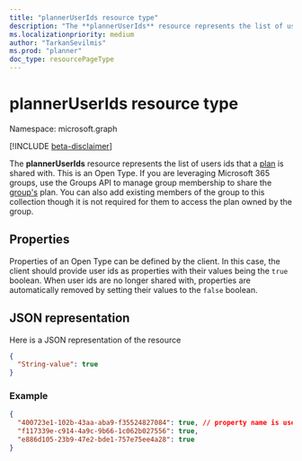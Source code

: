 ```yaml
---
title: "plannerUserIds resource type"
description: "The **plannerUserIds** resource represents the list of users ids that a plan is shared with. This is an Open Type. If you are leveraging Microsoft 365 groups, use the Groups API to manage group membership to share the group's plan. You can also add existing members of the group to this collection though it is not required for them to access the plan owned by the group."
ms.localizationpriority: medium
author: "TarkanSevilmis"
ms.prod: "planner"
doc_type: resourcePageType
---
```


# plannerUserIds resource type

Namespace: microsoft.graph

[!INCLUDE [beta-disclaimer](../../includes/beta-disclaimer.md)]

The **plannerUserIds** resource represents the list of users ids that a [plan](plannerplan.md) is shared with. This is an Open Type. If you are leveraging Microsoft 365 groups, use the Groups API to manage group membership to share the [group's](group.md) plan. You can also add existing members of the group to this collection though it is not required for them to access the plan owned by the group.


## Properties
Properties of an Open Type can be defined by the client. In this case, the client should provide user ids as properties with their values being the `true` boolean. When user ids are no longer shared with, properties are automatically removed by setting their values to the `false` boolean.


## JSON representation

Here is a JSON representation of the resource

<!-- {
  "blockType": "resource",
  "optionalProperties": [

  ],
  "@odata.type": "microsoft.graph.plannerUserIds"
}-->

```json
{
  "String-value": true
}
```

### Example
```json
{
  "400723e1-102b-43aa-aba9-f35524827084": true, // property name is user id
  "f117339e-c914-4a9c-9b66-1c062b027556": true,
  "e886d105-23b9-47e2-bde1-757e75ee4a28": true
}
```

<!-- uuid: 8fcb5dbc-d5aa-4681-8e31-b001d5168d79
2015-10-25 14:57:30 UTC -->
<!--
{
  "type": "#page.annotation",
  "description": "plannerUserIds resource",
  "keywords": "",
  "section": "documentation",
  "tocPath": "",
  "suppressions": []
}
-->


